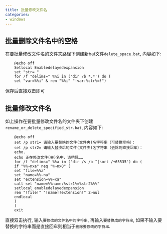 ```yaml
---
title: 批量修改文件名
categories:
- windows
---
```


## **批量删除文件名中的空格**
在要批量修改文件名的文件夹路径下创建新bat文件`delete_space.bat`, 内容如下:

```shell
	@echo off
	Setlocal Enabledelayedexpansion
	set "str= "
	for /f "delims=" %%i in ('dir /b *.*') do (
	set "var=%%i" & ren "%%i" "!var:%str%=!")
```

保存后直接双击即可

## **批量修改文件名**
如上操作在要批量修改文件名的文件夹下创建`rename_or_delete_specified_str.bat`, 内容如下:

```shell
	@echo off
	set /p str1= 请输入要替换的文件(文件夹)名字符串（可替换空格）：
	set /p str2= 请输入替换后的文件(文件夹)名字符串（去除则直接回车）：
	echo.
	echo 正在修改文件(夹)名中，请稍候……
	for /f "delims=" %%a in ('dir /s /b ^|sort /+65535') do (
	if "%%~nxa" neq "%~nx0" (
	set "file=%%a"
	set "name=%%~na"
	set "extension=%%~xa"
	call set "name=%%name:%str1%=%str2%%%"
	setlocal enabledelayedexpansion
	ren "!file!" "!name!!extension!" 2>nul
	endlocal
	)
	)
	exit
```

直接双击执行, 输入`要修改的文件名中的字符串`, 再输入`要替换成的字符串`, 如果不输入要替换的字符串而是直接回车则相当于`删除要修改的字符串`.  


